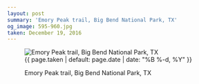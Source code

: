 ```yaml
---
layout: post
summary: 'Emory Peak trail, Big Bend National Park, TX'
og_image: 595-960.jpg
taken: December 19, 2016
---
```


<figure class="post" data-src="{{ site.assets_url }}/{{ page.og_image }}">
<img alt="Emory Peak trail, Big Bend National Park, TX" sizes="(min-width: 700px) 50vw, calc(100vw - 2rem)" src="{{ site.assets_url }}/595-480.jpg" srcset="{{ site.assets_url }}/595-240.jpg 240w, {{ site.assets_url }}/595-480.jpg 480w, {{ site.assets_url }}/595-720.jpg 720w, {{ site.assets_url }}/595-960.jpg 960w"/>
<figcaption>
<time>{{ page.taken | default: page.date | date: "%B %-d, %Y" }}</time>
<p>Emory Peak trail, Big Bend National Park, TX</p>
</figcaption>
</figure>
